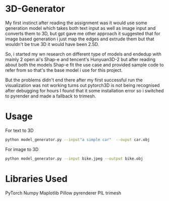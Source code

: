 # 3D-Generator
My first instinct after reading the assignment was it would use some generation model which takes both text input as well as image input and converts them to 3D, but gpt gave me other approach it suggested that for image based generation i just map the edges and extrude them but that wouldn't be true 3D it would have been 2.5D.

So, i started my wn research on different type  of models and endedup with mainly 2 open ai's Shap-e and tencent's Hunyuan3D-2 but after reading about both the models Shap-e fit the use case and provided sample code to refer from so that's the base model i use for this project.

But the problems didn't end there after my first successful run the visualization was not working turns out pytorch3D is not being recognised after debugging for hours I found that it some installation error so i switched to pyrender and made a fallback to trimesh.

# Usage
For text to 3D
```bash
python model_generator.py --input"a simple car"  --ouput car.obj
```
For image to 3D
```bash
python model_generator.py --input bike.jpeg --output bike.obj
```

# Libraries Used
PyTorch
Numpy
Maplotlib
Pillow
pyrenderer
PIL
trimesh
